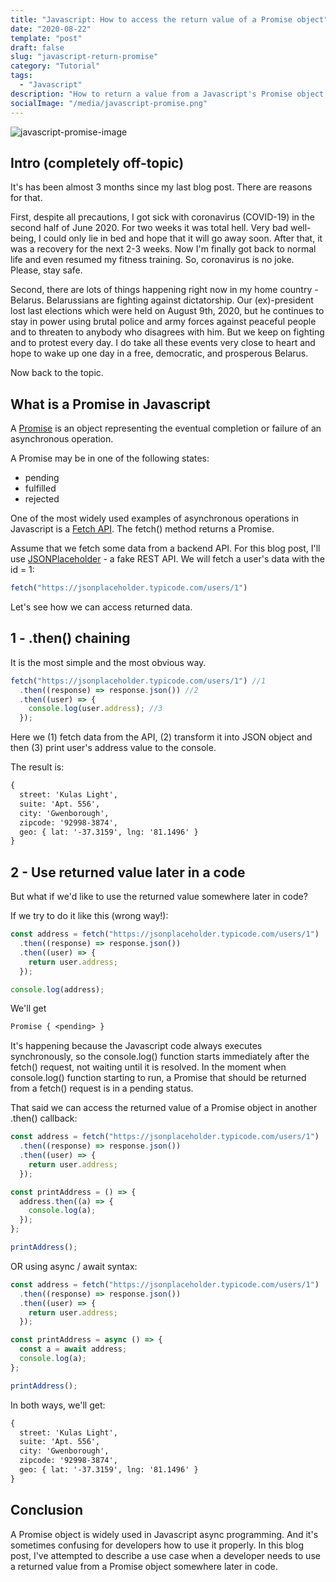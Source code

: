 ```yaml
---
title: "Javascript: How to access the return value of a Promise object"
date: "2020-08-22"
template: "post"
draft: false
slug: "javascript-return-promise"
category: "Tutorial"
tags:
  - "Javascript"
description: "How to return a value from a Javascript's Promise object and then use it later in a code."
socialImage: "/media/javascript-promise.png"
---
```


![javascript-promise-image](/media/javascript-promise.png)

## Intro (completely off-topic)

It's has been almost 3 months since my last blog post. There are reasons for that.

First, despite all precautions, I got sick with coronavirus (COVID-19) in the second half of June 2020. For two weeks it was total hell. Very bad well-being, I could only lie in bed and hope that it will go away soon. After that, it was a recovery for the next 2-3 weeks. Now I'm finally got back to normal life and even resumed my fitness training. So, coronavirus is no joke. Please, stay safe.

Second, there are lots of things happening right now in my home country - Belarus. Belarussians are fighting against dictatorship. Our (ex)-president lost last elections which were held on August 9th, 2020, but he continues to stay in power using brutal police and army forces against peaceful people and to threaten to anybody who disagrees with him. But we keep on fighting and to protest every day. I do take all these events very close to heart and hope to wake up one day in a free, democratic, and prosperous Belarus.

Now back to the topic.

## What is a Promise in Javascript

A [Promise](https://developer.mozilla.org/en-US/docs/Web/JavaScript/Reference/Global_Objects/Promise) is an object representing the eventual completion or failure of an asynchronous operation.

A Promise may be in one of the following states:

- pending
- fulfilled
- rejected

One of the most widely used examples of asynchronous operations in Javascript is a [Fetch API](https://developer.mozilla.org/en-US/docs/Web/API/Fetch_API). The fetch() method returns a Promise.

Assume that we fetch some data from a backend API. For this blog post, I'll use [JSONPlaceholder](https://jsonplaceholder.typicode.com/) - a fake REST API. We will fetch a user's data with the id = 1:

```js
fetch("https://jsonplaceholder.typicode.com/users/1")
```

Let's see how we can access returned data.

## 1 - .then() chaining

It is the most simple and the most obvious way.

```js
fetch("https://jsonplaceholder.typicode.com/users/1") //1
  .then((response) => response.json()) //2
  .then((user) => {
    console.log(user.address); //3
  });
```

Here we (1) fetch data from the API, (2) transform it into JSON object and then (3) print user's address value to the console.

The result is:

```txt
{
  street: 'Kulas Light',
  suite: 'Apt. 556',
  city: 'Gwenborough',
  zipcode: '92998-3874',
  geo: { lat: '-37.3159', lng: '81.1496' }
}
```

## 2 - Use returned value later in a code

But what if we'd like to use the returned value somewhere later in code?

If we try to do it like this (wrong way!):

```js
const address = fetch("https://jsonplaceholder.typicode.com/users/1")
  .then((response) => response.json())
  .then((user) => {
    return user.address;
  });

console.log(address);
```

We'll get

```txt
Promise { <pending> }
```

It's happening because the Javascript code always executes synchronously, so the console.log() function starts immediately after the fetch() request, not waiting until it is resolved. In the moment when console.log() function starting to run, a Promise that should be returned from a fetch() request is in a pending status.

That said we can access the returned value of a Promise object in another .then() callback:

```js
const address = fetch("https://jsonplaceholder.typicode.com/users/1")
  .then((response) => response.json())
  .then((user) => {
    return user.address;
  });

const printAddress = () => {
  address.then((a) => {
    console.log(a);
  });
};

printAddress();
```

OR using async / await syntax:

```js
const address = fetch("https://jsonplaceholder.typicode.com/users/1")
  .then((response) => response.json())
  .then((user) => {
    return user.address;
  });

const printAddress = async () => {
  const a = await address;
  console.log(a);
};

printAddress();
```

In both ways, we'll get:

```txt
{
  street: 'Kulas Light',
  suite: 'Apt. 556',
  city: 'Gwenborough',
  zipcode: '92998-3874',
  geo: { lat: '-37.3159', lng: '81.1496' }
}
```

## Conclusion

A Promise object is widely used in Javascript async programming. And it's sometimes confusing for developers how to use it properly. In this blog post, I've attempted to describe a use case when a developer needs to use a returned value from a Promise object somewhere later in code.
